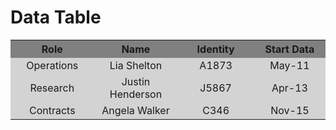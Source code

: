 <!DOCTYPE html>
<html lang="en">
<head>
    <meta charset="UTF-8">
    <meta name="viewport" content="width=device-width, initial-scale=1.0">
    <title>Document</title>
</head>
<body>
    <h1><b>Data Table</b></h1>
    <table bgcolor="grey" width="600px">
        <tr>
            <th width="150px">Role</th>
            <th width="150px">Name</th>
            <th width="150px">Identity</th>
            <th width="150px">Start Data</th>
        </tr>
        <tr bgcolor="lightgrey" color="blakck" align="center">
            <td>Operations</td>
            <td>Lia Shelton</td>
            <td>A1873</td>
            <td>May-11</td>
        </tr>
        <tr bgcolor="lightgrey" color="blakck" align="center">
            <td>Research</td>
            <td>Justin Henderson</td>
            <td>J5867</td>
            <td>Apr-13</td>
        </tr>
        <tr bgcolor="lightgrey" color="blakck" align="center">
            <td>Contracts</td>
            <td>Angela Walker</td>
            <td>C346</td>
            <td>Nov-15</td>
        </tr>
    </table>
</body>
</html>
